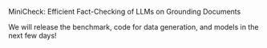MiniCheck: Efficient Fact-Checking of LLMs on Grounding Documents

We will release the benchmark, code for data generation, and models in the next few days!
